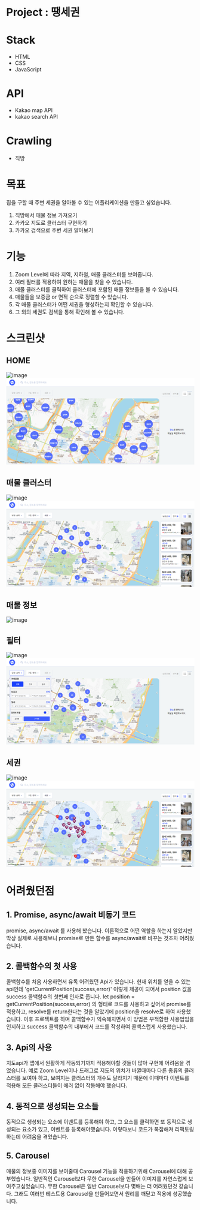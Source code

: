 # Project : 땡세권

# Stack

- HTML
- CSS
- JavaScript

# API

- Kakao map API
- kakao search API

# Crawling

- 직방

# 목표

집을 구할 때 주변 세권을 알아볼 수 있는 어플리케이션을 만들고 싶었습니다.

1. 직방에서 매물 정보 가져오기
2. 카카오 지도로 클러스터 구현하기
3. 카카오 검색으로 주변 세권 알아보기

# 기능

1. Zoom Level에 따라 지역, 지하철, 매물 클러스터를 보여줍니다.
2. 여러 필터를 적용하여 원하는 매물을 찾을 수 있습니다.
3. 매물 클러스터를 클릭하여 클러스터에 포함된 매물 정보들을 볼 수 있습니다.
4. 매물들을 보증금 or 면적 순으로 정렬할 수 있습니다.
5. 각 매물 클러스터가 어떤 세권을 형성하는지 확인할 수 있습니다.
6. 그 외의 세권도 검색을 통해 확인해 볼 수 있습니다.

# 스크린샷

## HOME

![image](https://user-images.githubusercontent.com/70611956/233365150-f2ecac82-0d46-48b3-8c98-09a3a2a67896.png)
![alt text](image-1.png)

## 매물 클러스터

![image](https://user-images.githubusercontent.com/70611956/233365326-21aa319f-32ce-4eef-aac8-6c1c3ac54055.png)
![alt text](image-2.png)

## 매물 정보

![image](https://user-images.githubusercontent.com/70611956/233365387-c569cfbb-d71e-4b31-882d-b6d804e83cac.png)

## 필터

![image](https://user-images.githubusercontent.com/70611956/233365521-c94293d1-d2c6-4504-90cf-7966323765fa.png)
![alt text](image-3.png)

## 세권

![image](https://user-images.githubusercontent.com/70611956/233365612-a55c1974-1896-4baa-a2ea-3c6bc6117c7c.png)
![alt text](image-4.png)

# 어려웠던점

## 1. Promise, async/await 비동기 코드

promise, async/await 를 사용해 봤습니다. 이론적으로 어떤 역할을 하는지 알았지만 막상 실제로 사용해보니 promise로 만든 함수를 async/await로 바꾸는 것조차 어려웠습니다.

## 2. 콜백함수의 첫 사용

콜백함수를 처음 사용하면서 유독 어려웠던 Api가 있습니다.
현재 위치를 얻을 수 있는 api인데 'getCurrentPosition(success,error)' 이렇게 제공이 되어서 position 값을 success 콜백함수의 첫번째 인자로 줍니다.
let position = getCurrentPosition(success,error) 의 형태로 코드를 사용하고 싶어서 promise를 적용하고, resolve를 return한다는 것을 알았기에 position을 resolve로 하여 사용했습니다.
이후 프로젝트를 하며 콜백함수가 익숙해지면서 이 방법은 부적합한 사용법임을 인지하고 success 콜백함수의 내부에서 코드를 작성하여 콜백스럽게 사용했습니다.

## 3. Api의 사용

지도api가 앱에서 원활하게 작동되기까지 적용해야할 것들이 많아 구현에 어려움을 겪었습니다. 예로 Zoom Level이나 드래그로 지도의 위치가 바뀔때마다 다른 종류의 클러스터를 보여야 하고, 보여지는 클러스터의 개수도 달라지기 때문에 이때마다 이벤트를 적용해 모든 클러스터들이 에러 없이 작동해야 했습니다.

## 4. 동적으로 생성되는 요소들

동적으로 생성되는 요소에 이벤트를 등록해야 하고, 그 요소를 클릭하면 또 동적으로 생성되는 요소가 있고, 이벤트를 등록해야했습니다. 이렇다보니 코드가 복잡해져 리팩토링하는데 어려움을 겪었습니다.

## 5. Carousel

매물의 정보중 이미지를 보여줄때 Carousel 기능을 적용하기위해 Carousel에 대해 공부했습니다. 일반적인 Carousel보다 무한 Carousel을 만들어 이미지를 자연스럽게 보여주고싶었습니다. 무한 Carousel은 일반 Carousel보다 몇배는 더 어려웠던것 같습니다. 그래도 여러번 테스트용 Carousel을 만들어보면서 원리를 깨닫고 적용에 성공했습니다.
